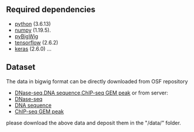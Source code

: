 
## Required dependencies

* [python](https://www.python.org) (3.6.13)
* [numpy](http://www.numpy.org/) (1.19.5). 
* [pyBigWig](https://github.com/deeptools/pyBigWig) 
* [tensorflow](https://www.tensorflow.org/) (2.6.2) 
* [keras](https://keras.io/) (2.6.0) 
...
## Dataset
The data in bigwig format can be directly downloaded from OSF repository 
* [DNase-seq,DNA sequence,ChIP-seq GEM peak](https://osf.io/xh2wm/)
or from  server:
* [DNase-seq](https://guanfiles.dcmb.med.umich.edu/Leopard/dnase_bigwig/)
* [DNA sequence](https://guanfiles.dcmb.med.umich.edu/Leopard/dna_bigwig/)
* [ChIP-seq GEM peak](https://guanfiles.dcmb.med.umich.edu/Leopard/chipseq_gem_bigwig/)


 please download the above data and deposit them in the "/data/" folder.




